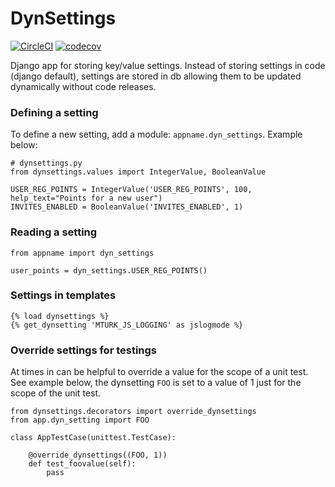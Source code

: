 # DynSettings
[![CircleCI](https://circleci.com/gh/infoscout/dynsettings.svg?style=svg)](https://circleci.com/gh/infoscout/dynsettings)
[![codecov](https://codecov.io/gh/infoscout/dynsettings/branch/master/graph/badge.svg)](https://codecov.io/gh/infoscout/dynsettings)


Django app for storing key/value settings. Instead of storing settings in code (django default), settings are stored in db allowing them to be updated dynamically without code releases.

### Defining a setting

To define a new setting, add a module: `appname.dyn_settings`. Example below:

    # dynsettings.py
    from dynsettings.values import IntegerValue, BooleanValue

    USER_REG_POINTS = IntegerValue('USER_REG_POINTS', 100, help_text="Points for a new user")
    INVITES_ENABLED = BooleanValue('INVITES_ENABLED', 1)


### Reading a setting

    from appname import dyn_settings

    user_points = dyn_settings.USER_REG_POINTS()

### Settings in templates

    {% load dynsettings %}
    {% get_dynsetting 'MTURK_JS_LOGGING' as jslogmode %}

### Override settings for testings

At times in can be helpful to override a value for the scope of a unit test. See example below, the dynsetting `FOO` is set to a value of 1 just for the scope of the unit test.

    from dynsettings.decorators import override_dynsettings
    from app.dyn_setting import FOO

    class AppTestCase(unittest.TestCase):

        @override_dynsettings((FOO, 1))
        def test_foovalue(self):
            pass
